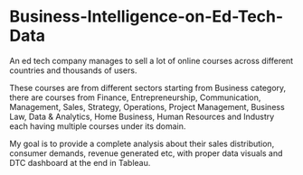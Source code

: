 # Business-Intelligence-on-Ed-Tech-Data

An ed tech company manages to sell a lot of online courses across different countries and thousands of users. 

These courses are from different sectors starting from Business category, there are courses from Finance, Entrepreneurship, Communication, Management, Sales, Strategy, Operations, Project Management, Business Law, Data & Analytics, Home Business, Human Resources and Industry each having multiple courses under its domain.

My goal is to provide a complete analysis about their sales distribution, consumer demands, revenue generated etc, with proper data visuals and DTC dashboard at the end in Tableau.
